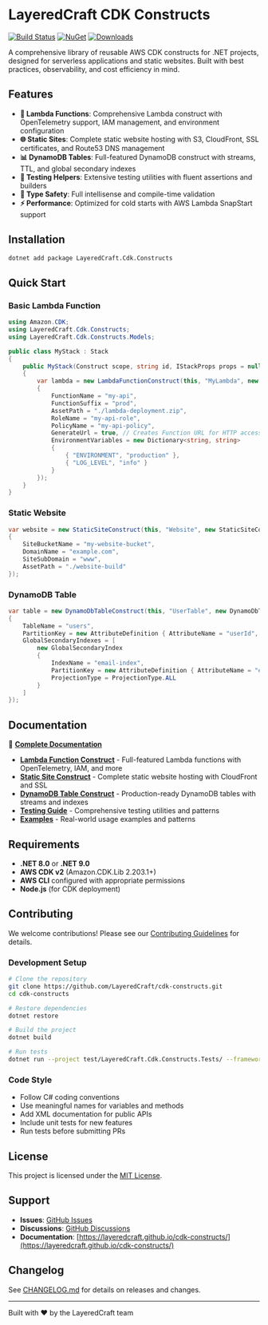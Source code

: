 # LayeredCraft CDK Constructs

[![Build Status](https://github.com/LayeredCraft/cdk-constructs/actions/workflows/build.yaml/badge.svg)](https://github.com/LayeredCraft/cdk-constructs/actions/workflows/build.yaml)
[![NuGet](https://img.shields.io/nuget/v/LayeredCraft.Cdk.Constructs.svg)](https://www.nuget.org/packages/LayeredCraft.Cdk.Constructs/)
[![Downloads](https://img.shields.io/nuget/dt/LayeredCraft.Cdk.Constructs.svg)](https://www.nuget.org/packages/LayeredCraft.Cdk.Constructs/)

A comprehensive library of reusable AWS CDK constructs for .NET projects, designed for serverless applications and static websites. Built with best practices, observability, and cost efficiency in mind.

## Features

- **🚀 Lambda Functions**: Comprehensive Lambda construct with OpenTelemetry support, IAM management, and environment configuration
- **🌐 Static Sites**: Complete static website hosting with S3, CloudFront, SSL certificates, and Route53 DNS management
- **📊 DynamoDB Tables**: Full-featured DynamoDB construct with streams, TTL, and global secondary indexes
- **🧪 Testing Helpers**: Extensive testing utilities with fluent assertions and builders
- **📝 Type Safety**: Full intellisense and compile-time validation
- **⚡ Performance**: Optimized for cold starts with AWS Lambda SnapStart support

## Installation

```bash
dotnet add package LayeredCraft.Cdk.Constructs
```

## Quick Start

### Basic Lambda Function

```csharp
using Amazon.CDK;
using LayeredCraft.Cdk.Constructs;
using LayeredCraft.Cdk.Constructs.Models;

public class MyStack : Stack
{
    public MyStack(Construct scope, string id, IStackProps props = null) : base(scope, id, props)
    {
        var lambda = new LambdaFunctionConstruct(this, "MyLambda", new LambdaFunctionConstructProps
        {
            FunctionName = "my-api",
            FunctionSuffix = "prod",
            AssetPath = "./lambda-deployment.zip",
            RoleName = "my-api-role",
            PolicyName = "my-api-policy",
            GenerateUrl = true, // Creates Function URL for HTTP access
            EnvironmentVariables = new Dictionary<string, string>
            {
                { "ENVIRONMENT", "production" },
                { "LOG_LEVEL", "info" }
            }
        });
    }
}
```

### Static Website

```csharp
var website = new StaticSiteConstruct(this, "Website", new StaticSiteConstructProps
{
    SiteBucketName = "my-website-bucket",
    DomainName = "example.com",
    SiteSubDomain = "www",
    AssetPath = "./website-build"
});
```

### DynamoDB Table

```csharp
var table = new DynamoDbTableConstruct(this, "UserTable", new DynamoDbTableConstructProps
{
    TableName = "users",
    PartitionKey = new AttributeDefinition { AttributeName = "userId", AttributeType = AttributeType.STRING },
    GlobalSecondaryIndexes = [
        new GlobalSecondaryIndex
        {
            IndexName = "email-index",
            PartitionKey = new AttributeDefinition { AttributeName = "email", AttributeType = AttributeType.STRING },
            ProjectionType = ProjectionType.ALL
        }
    ]
});
```

## Documentation

📖 **[Complete Documentation](https://layeredcraft.github.io/cdk-constructs/)**

- **[Lambda Function Construct](https://layeredcraft.github.io/cdk-constructs/constructs/lambda-function/)** - Full-featured Lambda functions with OpenTelemetry, IAM, and more
- **[Static Site Construct](https://layeredcraft.github.io/cdk-constructs/constructs/static-site/)** - Complete static website hosting with CloudFront and SSL
- **[DynamoDB Table Construct](https://layeredcraft.github.io/cdk-constructs/constructs/dynamodb-table/)** - Production-ready DynamoDB tables with streams and indexes
- **[Testing Guide](https://layeredcraft.github.io/cdk-constructs/testing/)** - Comprehensive testing utilities and patterns
- **[Examples](https://layeredcraft.github.io/cdk-constructs/examples/)** - Real-world usage examples and patterns

## Requirements

- **.NET 8.0** or **.NET 9.0**
- **AWS CDK v2** (Amazon.CDK.Lib 2.203.1+)
- **AWS CLI** configured with appropriate permissions
- **Node.js** (for CDK deployment)

## Contributing

We welcome contributions! Please see our [Contributing Guidelines](CONTRIBUTING.md) for details.

### Development Setup

```bash
# Clone the repository
git clone https://github.com/LayeredCraft/cdk-constructs.git
cd cdk-constructs

# Restore dependencies
dotnet restore

# Build the project
dotnet build

# Run tests
dotnet run --project test/LayeredCraft.Cdk.Constructs.Tests/ --framework net8.0
```

### Code Style

- Follow C# coding conventions
- Use meaningful names for variables and methods
- Add XML documentation for public APIs
- Include unit tests for new features
- Run tests before submitting PRs

## License

This project is licensed under the [MIT License](LICENSE).

## Support

- **Issues**: [GitHub Issues](https://github.com/LayeredCraft/cdk-constructs/issues)
- **Discussions**: [GitHub Discussions](https://github.com/LayeredCraft/cdk-constructs/discussions)
- **Documentation**: [https://layeredcraft.github.io/cdk-constructs/](https://layeredcraft.github.io/cdk-constructs/)

## Changelog

See [CHANGELOG.md](CHANGELOG.md) for details on releases and changes.

---

Built with ❤️ by the LayeredCraft team